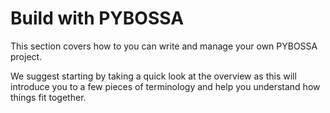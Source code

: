 Build with PYBOSSA
==================

This section covers how to you can write and manage your own PYBOSSA
project.

We suggest starting by taking a quick look at the overview as this will
introduce you to a few pieces of terminology and help you understand how
things fit together.

